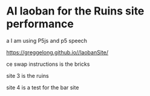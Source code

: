 # AI laoban for the Ruins site performance

a
I am using P5js and p5 speech

https://greggelong.github.io//laobanSite/

ce swap instructions is the bricks

site 3 is the ruins

site 4 is a test for the bar site

